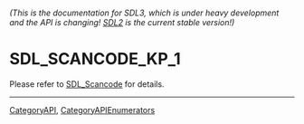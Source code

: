 ###### (This is the documentation for SDL3, which is under heavy development and the API is changing! [SDL2](https://wiki.libsdl.org/SDL2/) is the current stable version!)
# SDL_SCANCODE_KP_1

Please refer to [SDL_Scancode](SDL_Scancode) for details.

----
[CategoryAPI](CategoryAPI), [CategoryAPIEnumerators](CategoryAPIEnumerators)

